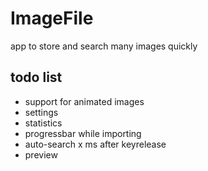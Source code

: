 # ImageFile
 app to store and search many images quickly


## todo list
- support for animated images
- settings
- statistics
- progressbar while importing
- auto-search x ms after keyrelease
- preview
